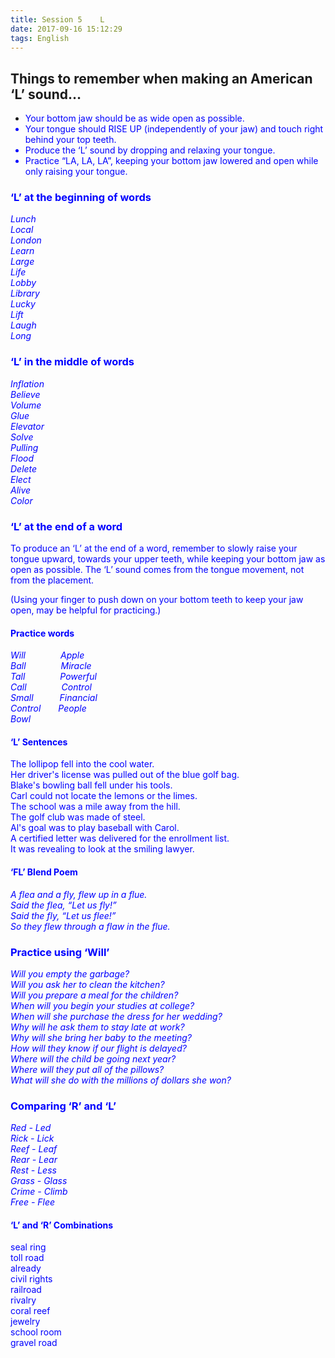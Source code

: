 ```yaml
---
title: Session 5    L
date: 2017-09-16 15:12:29
tags: English
---
```


## Things to remember when making an American ‘L’ sound…
* <font color="blue">Your bottom jaw should be as wide open as possible.  
* <font color="blue">Your tongue should RISE UP (independently of your jaw) and touch right 
behind your top teeth.  
* <font color="blue">Produce the ‘L’ sound by dropping and relaxing your tongue.  
* <font color="blue">Practice “LA, LA, LA”, keeping your bottom jaw lowered and open while 
only raising your tongue.  

### ‘L’ at the beginning of words
*Lunch  
Local  
London  
Learn  
Large  
Life  
Lobby  
Library  
Lucky  
Lift  
Laugh  
Long*

### ‘L’ in the middle of words
*Inflation  
Believe  
Volume  
Glue  
Elevator  
Solve  
Pulling  
Flood  
Delete  
Elect  
Alive  
Color*

### ‘L’ at the end of a word

<font color="blue">To produce an ‘L’ at the end of a word, remember to slowly raise your tongue upward, towards your upper teeth, while keeping your bottom jaw as open as possible.  The ‘L’ sound comes from the tongue movement, not from the placement.

<font color="blue">(Using your finger to push down on your  bottom teeth to keep your jaw open, may be helpful for practicing.) 

#### Practice words
*Will&emsp;&emsp;&emsp;&emsp;Apple  
Ball&emsp;&emsp;&emsp;&emsp;Miracle  
Tall&emsp;&emsp;&emsp;&emsp;Powerful  
Call&emsp;&emsp;&emsp;&emsp;Control   
Small&emsp;&emsp;&emsp;Financial  
Control&emsp;&emsp;People     
Bowl*

#### ‘L’ Sentences
The lollipop fell into the cool water.  
Her driver's license was pulled out of the blue golf bag.  
Blake's bowling ball fell under his tools.  
Carl could not locate the lemons or the limes.  
The school was a mile away from the hill.  
The golf club was made of steel.  
Al's goal was to play baseball with Carol.  
A certified letter was delivered for the enrollment list.  
It was revealing to look at the smiling lawyer.

#### ‘FL’ Blend Poem
*A flea and a fly, flew up in a flue.  
Said the flea, “Let us fly!”  
Said the fly, “Let us flee!”  
So they flew through a flaw in the flue.*

### Practice using ‘Will’
*Will you empty the garbage?  
Will you ask her to clean the kitchen?  
Will you prepare a meal for the children?  
When will you begin your studies at college?  
When will she purchase the dress for her wedding?  
Why will he ask them to stay late at work?  
Why will she bring her baby to the meeting?  
How will they know if our flight is delayed?  
Where will the child be going next year?  
Where will they put all of the pillows?  
What will she do with the millions of dollars she won?*

### Comparing ‘R’ and ‘L’
*Red -  Led  
Rick -  Lick  
Reef -   Leaf  
Rear -  Lear  
Rest -  Less  
Grass -  Glass  
Crime - Climb  
Free -  Flee*

#### ‘L’ and ‘R’ Combinations
seal ring  
toll road  
already  
civil rights  
railroad  
rivalry  
coral reef  
jewelry  
school room  
gravel road